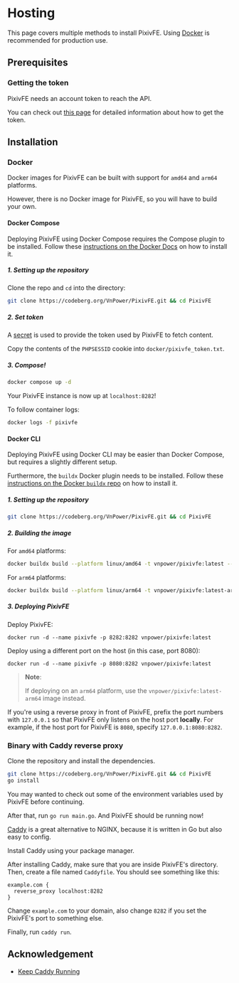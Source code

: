 # Hosting

This page covers multiple methods to install PixivFE. Using [Docker](#docker) is recommended for production use.

## Prerequisites

### Getting the token

PixivFE needs an account token to reach the API.

You can check out [this page](./How-to-get-the-cookie-(PIXIVFE_TOKEN).md) for detailed information about how to get the token.

## Installation

### Docker

Docker images for PixivFE can be built with support for `amd64` and `arm64` platforms.

However, there is no Docker image for PixivFE, so you will have to build your own.

#### Docker Compose

Deploying PixivFE using Docker Compose requires the Compose plugin to be installed. Follow these [instructions on the Docker Docs](https://docs.docker.com/compose/install) on how to install it.

##### 1. Setting up the repository

Clone the repo and `cd` into the directory:

```bash
git clone https://codeberg.org/VnPower/PixivFE.git && cd PixivFE
```

##### 2. Set token

A [secret](https://docs.docker.com/compose/use-secrets/) is used to provide the token used by PixivFE to fetch content.

Copy the contents of the `PHPSESSID` cookie into `docker/pixivfe_token.txt`.

##### 3. Compose!

```bash
docker compose up -d
```

Your PixivFE instance is now up at `localhost:8282`!

To follow container logs:

```bash
docker logs -f pixivfe
```

#### Docker CLI

Deploying PixivFE using Docker CLI may be easier than Docker Compose, but requires a slightly different setup.

Furthermore, the `buildx` Docker plugin needs to be installed. Follow these [instructions on the Docker `buildx` repo](https://github.com/docker/buildx?tab=readme-ov-file#installing) on how to install it.

##### 1. Setting up the repository

```bash
git clone https://codeberg.org/VnPower/PixivFE.git && cd PixivFE
```

##### 2. Building the image

For `amd64` platforms:

```bash
docker buildx build --platform linux/amd64 -t vnpower/pixivfe:latest --load .
```

For `arm64` platforms:

```bash
docker buildx build --platform linux/arm64 -t vnpower/pixivfe:latest-arm64 --load .
```

##### 3. Deploying PixivFE

Deploy PixivFE:

```
docker run -d --name pixivfe -p 8282:8282 vnpower/pixivfe:latest
```

Deploy using a different port on the host (in this case, port 8080):

```
docker run -d --name pixivfe -p 8080:8282 vnpower/pixivfe:latest
```

> **Note**:
>
> If deploying on an `arm64` platform, use the `vnpower/pixivfe:latest-arm64` image instead.

If you're using a reverse proxy in front of PixivFE, prefix the port numbers with `127.0.0.1` so that PixivFE only listens on the host port **locally**. For example, if the host port for PixivFE is `8080`, specify `127.0.0.1:8080:8282`. 

### Binary with Caddy reverse proxy

Clone the repository and install the dependencies.

```bash
git clone https://codeberg.org/VnPower/PixivFE.git && cd PixivFE
go install
```

You may wanted to check out some of the environment variables used by PixivFE before continuing.

After that, run `go run main.go`. And PixivFE should be running now!

[Caddy](https://caddyserver.com/) is a great alternative to NGINX, because it is written in Go but also easy to config.

Install Caddy using your package manager.

After installing Caddy, make sure that you are inside PixivFE's directory. Then, create a file named `Caddyfile`. You should see something like this:

```
example.com {
  reverse_proxy localhost:8282
}
```

Change `example.com` to your domain, also change `8282` if you set the PixivFE's port to something else.

Finally, run `caddy run`.

## Acknowledgement

- [Keep Caddy Running](https://caddyserver.com/docs/running#keep-caddy-running)

